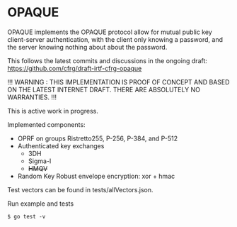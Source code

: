 # OPAQUE

OPAQUE implements the OPAQUE protocol allow for mutual public key client-server authentication, with the client only knowing a password, and the server knowing nothing about about the password.

This follows the latest commits and discussions in the ongoing draft: https://github.com/cfrg/draft-irtf-cfrg-opaque

!!! WARNING : THIS IMPLEMENTATION IS PROOF OF CONCEPT AND BASED ON THE LATEST INTERNET DRAFT. THERE ARE ABSOLUTELY NO WARRANTIES. !!!

This is active work in progress.

Implemented components:
- OPRF on groups Ristretto255, P-256, P-384, and P-512
- Authenticated key exchanges
    - 3DH
    - Sigma-I
    - ~~HMQV~~
- Random Key Robust envelope encryption: xor + hmac

Test vectors can be found in tests/allVectors.json.

Run example and tests
````
$ go test -v
````
